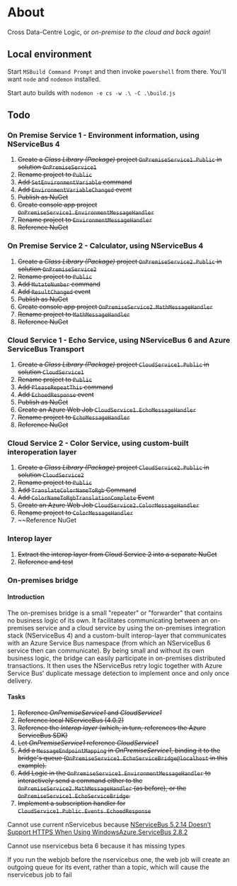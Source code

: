 # About
Cross Data-Centre Logic, or *on-premise to the cloud and back again*!

## Local environment
Start `MSBuild Command Prompt` and then invoke `powershell` from there.
You'll want `node` and `nodemon` installed.

Start auto builds with `nodemon -e cs -w .\ -C .\build.js`

## Todo
### On Premise Service 1 - Environment information, using NServiceBus 4
1. ~~Create a *Class Library (Package)* project `OnPremiseService1.Public` in solution `OnPremiseService1`~~
2. ~~Rename project to `Public`~~
3. ~~Add `SetEnvironmentVariable` command~~
4. ~~Add `EnvironmentVariableChanged` event~~
5. ~~Publish as NuGet~~
6. ~~Create console app project `OnPremiseService1.EnvironmentMessageHandler`~~
7. ~~Rename project to `EnvironmentMessageHandler`~~
8. ~~Reference NuGet~~

### On Premise Service 2 - Calculator, using NServiceBus 4
1. ~~Create a *Class Library (Package)* project `OnPremiseService2.Public` in solution `OnPremiseService2`~~
2. ~~Rename project to `Public`~~
3. ~~Add `MutateNumber` command~~
4. ~~Add `ResultChanged` event~~
5. ~~Publish as NuGet~~
6. ~~Create console app project `OnPremiseService2.MathMessageHandler`~~
7. ~~Rename project to `MathMessageHandler`~~
8. ~~Reference NuGet~~

### Cloud Service 1 - Echo Service, using NServiceBus 6 and Azure ServiceBus Transport
1. ~~Create a *Class Library (Package)* project `CloudService1.Public` in solution `CloudService1`~~ 
2. ~~Rename project to `Public`~~
3. ~~Add `PleaseRepeatThis` command~~
4. ~~Add `EchoedResponse` event~~
5. ~~Publish as NuGet~~
6. ~~Create an Azure Web Job `CloudService1.EchoMessageHandler`~~
7. ~~Rename project to `EchoMessageHandler`~~
8. ~~Reference NuGet~~

### Cloud Service 2 - Color Service, using custom-built interoperation layer
1. ~~Create a *Class Library (Package)* project `CloudService2.Public` in solution `CloudService2`~~
2. ~~Rename project to `Public`~~
3. ~~Add `TranslateColorNameToRgb` Command~~
4. ~~Add `ColorNameToRgbTranslationComplete` Event~~
5. ~~Create an Azure Web Job `CloudService2.ColorMessageHandler`~~
6. ~~Rename project to `ColorMessageHandler`~~
7. ~~Reference NuGet 

### Interop layer
1. ~~Extract the interop layer from Cloud Service 2 into a separate NuGet~~
2. ~~Reference and test~~

### On-premises bridge
#### Introduction
The on-premises bridge is a small "repeater" or "forwarder" that contains no business logic of its own. It
facilitates communicating between an on-premises service and a cloud service by using the on-premises
integration stack (NServiceBus 4) and a custom-built interop-layer that communicates with an Azure Service
Bus namespace (from which an NServiceBus 6 service then can communicate). By being small and without its own
business logic, the bridge can easily participate in on-premises distributed transactions. It then uses the
NServiceBus retry logic together with Azure Service Bus' duplicate message detection to implement once and
only once delivery.

#### Tasks
1. ~~Reference *OnPremiseService1* and *CloudService1*~~
2. ~~Reference local NServiceBus (4.0.2)~~
3. ~~Reference the *Interop layer* (which, in turn, references the Azure ServiceBus SDK)~~
4. ~~Let *OnPremiseService1* reference *CloudService1*~~
5. ~~Add a `MessageEndpointMapping` in *OnPremiseService1*, binding it to the bridge's queue (`OnPremiseService1.EchoServiceBridge@localhost` in this example).~~
6. ~~Add Logic in the `OnPremiseService1.EnvironmentMessageHandler` to interactively send a command either to the
`OnPremiseService2.MathMessageHandler` (as before), or the `OnPremiseService1.EchoServiceBridge`.~~
7. ~~Implement a subscription handler for `CloudService1.Public.Events.EchoedResponse`~~



Cannot use current nServicebus because [NServiceBus 5.2.14 Doesn’t Support HTTPS When Using WindowsAzure.ServiceBus 2.8.2](https://www.sslvpn.online/nservicebus-5-2-14-doesnt-support-https-when-using-windowsazure-servicebus-2-8-2/)

Cannot use nservicebus beta 6 because it has missing types

If you run the webjob before the nservicebus one, the web job will create an outgoing queue for its event, rather than a topic, which will cause the nservicebus job to fail


